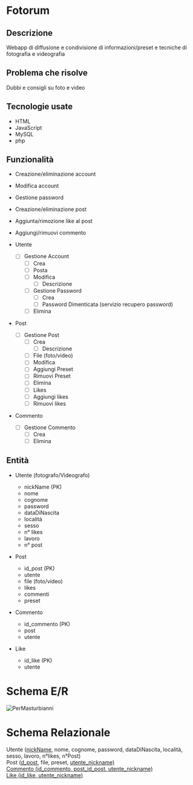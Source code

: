 # Fotorum
## Descrizione
Webapp di diffusione e condivisione di informazioni/preset e tecniche di fotografia e videografia <br>
## Problema che risolve 
Dubbi e consigli su foto e video
## Tecnologie usate
* HTML
* JavaScript
* MySQL
* php
  
## Funzionalità 
* Creazione/eliminazione account
* Modifica account
* Gestione password
* Creazione/eliminazione post
* Aggiunta/rimozione like al post
* Aggiungi/rimuovi commento

* Utente
    - [ ] Gestione Account
        - [ ] Crea
        - [ ] Posta
        - [ ] Modifica
            - [ ] Descrizione
        - [ ] Gestione Password
            - [ ] Crea
            - [ ] Password Dimenticata (servizio recupero password)
        - [ ] Elimina
* Post
    - [ ] Gestione Post
        - [ ] Crea
            - [ ] Descrizione
        - [ ] File (foto/video)
        - [ ] Modifica
        - [ ] Aggiungi Preset
        - [ ] Rimuovi Preset
        - [ ] Elimina
        - [ ] Likes
        - [ ] Aggiungi likes
        - [ ] Rimuovi likes
* Commento
    - [ ] Gestione Commento
        - [ ] Crea
        - [ ] Elimina

## Entità
* Utente (fotografo/Videografo)
    * nickName (PK)
    * nome
    * cognome 
    * password
    * dataDiNascita
    * località
    * sesso 
    * n° likes
    * lavoro
    * n° post
 
* Post
    * id_post (PK)
    * utente
    * file (foto/video)
    * likes
    * commenti
    * preset 

* Commento
    * id_commento (PK)
    * post
    * utente

* Like
    * id_like (PK)
    * utente

# Schema E/R
![PerMasturbianni](https://github.com/VolpiSte/ProgQuinta/assets/101709267/b2eb8cbe-e316-4c6d-a6e2-cc361534efea)

# Schema Relazionale
Utente (<ins>nickName</ins>, nome, cognome, password, dataDiNascita, località, sesso, lavoro, n°likes, n°Post) <br>
Post (<ins>d_post</ins>, file, preset, <u>utente_nickname</ins>) <br>
Commento (<ins>id_commento</ins>, <ins>post_id_post</ins>, <u>utente_nickname</ins>) <br>
Like (<ins>id_like</ins>, <ins>utente_nickname</ins>) <br>
